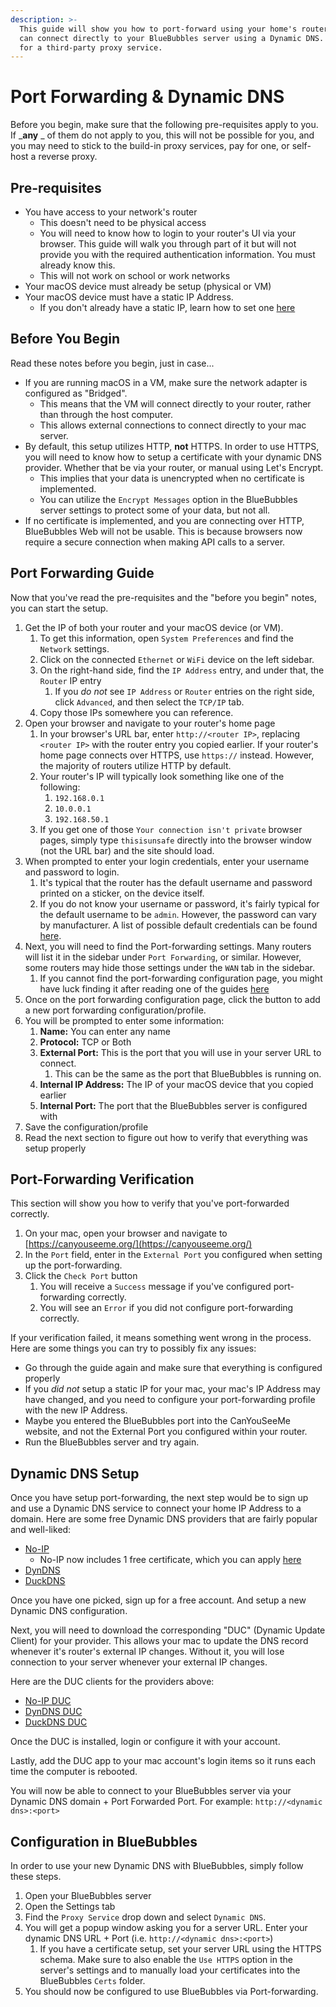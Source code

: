```yaml
---
description: >-
  This guide will show you how to port-forward using your home's router, so you
  can connect directly to your BlueBubbles server using a Dynamic DNS. No need
  for a third-party proxy service.
---
```


# Port Forwarding & Dynamic DNS

Before you begin, make sure that the following pre-requisites apply to you. If _**any** _ of them do not apply to you, this will not be possible for you, and you may need to stick to the build-in proxy services, pay for one, or self-host a reverse proxy.

## Pre-requisites

* You have access to your network's router
  * This doesn't need to be physical access
  * You will need to know how to login to your router's UI via your browser. This guide will walk you through part of it but will not provide you with the required authentication information. You must already know this.
  * This will not work on school or work networks
* Your macOS device must already be setup (physical or VM)
* Your macOS device must have a static IP Address.
  * If you don't already have a static IP, learn how to set one [here](https://www.youtube.com/watch?v=rzyBJ0dnjBE)

## Before You Begin

Read these notes before you begin, just in case...

* If you are running macOS in a VM, make sure the network adapter is configured as "Bridged".
  * This means that the VM will connect directly to your router, rather than through the host computer.
  * This allows external connections to connect directly to your mac server.
* By default, this setup utilizes HTTP, **not** HTTPS. In order to use HTTPS, you will need to know how to setup a certificate with your dynamic DNS provider. Whether that be via your router, or manual using Let's Encrypt.
  * This implies that your data is unencrypted when no certificate is implemented.
  * You can utilize the `Encrypt Messages` option in the BlueBubbles server settings to protect some of your data, but not all.
* If no certificate is implemented, and you are connecting over HTTP, BlueBubbles Web will not be usable. This is because browsers now require a secure connection when making API calls to a server.

## Port Forwarding Guide

Now that you've read the pre-requisites and the "before you begin" notes, you can start the setup.

1. Get the IP of both your router and your macOS device (or VM).
   1. To get this information, open `System Preferences` and find the `Network` settings.
   2. Click on the connected `Ethernet` or `WiFi` device on the left sidebar.
   3. On the right-hand side, find the `IP Address` entry, and under that, the `Router` IP entry
      1. If you _do not_ see `IP Address` or `Router` entries on the right side, click `Advanced`, and then select the `TCP/IP` tab.
   4. Copy those IPs somewhere you can reference.
2. Open your browser and navigate to your router's home page
   1. In your browser's URL bar, enter `http://<router IP>`, replacing `<router IP>` with the router entry you copied earlier. If your router's home page connects over HTTPS, use `https://` instead. However, the majority of routers utilize HTTP by default.
   2. Your router's IP will typically look something like one of the following:
      1. `192.168.0.1`
      2. `10.0.0.1`
      3. `192.168.50.1`
   3. If you get one of those `Your connection isn't private` browser pages, simply type `thisisunsafe` directly into the browser window (not the URL bar) and the site should load.
3. When prompted to enter your login credentials, enter your username and password to login.
   1. It's typical that the router has the default username and password printed on a sticker, on the device itself.
   2. If you do not know your username or password, it's fairly typical for the default username to be `admin`. However, the password can vary by manufacturer. A list of possible default credentials can be found [here](https://www.softwaretestinghelp.com/default-router-username-and-password-list/).
4. Next, you will need to find the Port-forwarding settings. Many routers will list it in the sidebar under `Port Forwarding`, or similar. However, some routers may hide those settings under the `WAN` tab in the sidebar.&#x20;
   1. If you cannot find the port-forwarding configuration page, you might have luck finding it after reading one of the guides [here](https://portforward.com/router.htm)
5. Once on the port forwarding configuration page, click the button to add a new port forwarding configuration/profile.
6. You will be prompted to enter some information:
   1. **Name:** You can enter any name
   2. **Protocol:** TCP or Both
   3. **External Port:** This is the port that you will use in your server URL to connect.
      1. This can be the same as the port that BlueBubbles is running on.
   4. **Internal IP Address:** The IP of your macOS device that you copied earlier
   5. **Internal Port:** The port that the BlueBubbles server is configured with
7. Save the configuration/profile
8. Read the next section to figure out how to verify that everything was setup properly

## Port-Forwarding Verification

This section will show you how to verify that you've port-forwarded correctly.

1. On your mac, open your browser and navigate to [https://canyouseeme.org/](https://canyouseeme.org/)
2. In the `Port` field, enter in the `External Port` you configured when setting up the port-forwarding.
3. Click the `Check Port` button
   1. You will receive a `Success` message if you've configured port-forwarding correctly.
   2. You will see an `Error` if you did not configure port-forwarding correctly.

If your verification failed, it means something went wrong in the process. Here are some things you can try to possibly fix any issues:

* Go through the guide again and make sure that everything is configured properly
* If you _did not_ setup a static IP for your mac, your mac's IP Address may have changed, and you need to configure your port-forwarding profile with the new IP Address.
* Maybe you entered the BlueBubbles port into the CanYouSeeMe website, and not the External Port you configured within your router.
* Run the BlueBubbles server and try again.

## Dynamic DNS Setup

Once you have setup port-forwarding, the next step would be to sign up and use a Dynamic DNS service to connect your home IP Address to a domain. Here are some free Dynamic DNS providers that are fairly popular and well-liked:

* [No-IP](https://www.noip.com/)
  * No-IP now includes 1 free certificate, which you can apply [here](https://my.noip.com/my-services/ssl-certificates)
* [DynDNS](https://dyn.com)
* [DuckDNS](https://www.duckdns.org/)

Once you have one picked, sign up for a free account. And setup a new Dynamic DNS configuration.

Next, you will need to download the corresponding "DUC" (Dynamic Update Client) for your provider. This allows your mac to update the DNS record whenever it's router's external IP changes. Without it, you will lose connection to your server whenever your external IP changes.

Here are the DUC clients for the providers above:

* [No-IP DUC](https://www.noip.com/download)
* [DynDNS DUC](https://help.dyn.com/updater-mac/)
* [DuckDNS DUC](https://www.duckdns.org/install.jsp)

Once the DUC is installed, login or configure it with your account.

Lastly, add the DUC app to your mac account's login items so it runs each time the computer is rebooted.

You will now be able to connect to your BlueBubbles server via your Dynamic DNS domain + Port Forwarded Port. For example: `http://<dynamic dns>:<port>`

## Configuration in BlueBubbles

In order to use your new Dynamic DNS with BlueBubbles, simply follow these steps.

1. Open your BlueBubbles server
2. Open the Settings tab
3. Find the `Proxy Service` drop down and select `Dynamic DNS`.
4. You will get a popup window asking you for a server URL. Enter your dynamic DNS URL + Port (i.e. `http://<dynamic dns>:<port>`)
   1. If you have a certificate setup, set your server URL using the HTTPS schema. Make sure to also enable the `Use HTTPS` option in the server's settings and to manually load your certificates into the BlueBubbles `Certs` folder.
5. You should now be configured to use BlueBubbles via Port-forwarding.
